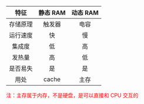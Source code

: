 |   特征   | 静态 RAM | 动态 RAM |
|:--------:|:--------:|:--------:|
| 存储原理 |  触发器  |   电容   |
| 运行速度 |    快    |    慢    |
|  集成度  |    低    |    高    |
|  发热量  |    高    |    低    |
| 是否易失 |    是    |    是    |
|   用处   |  cache   | 主存         |

<font color = red>注：主存属于内存，不是硬盘，是可以直接和 CPU 交互的</font>

